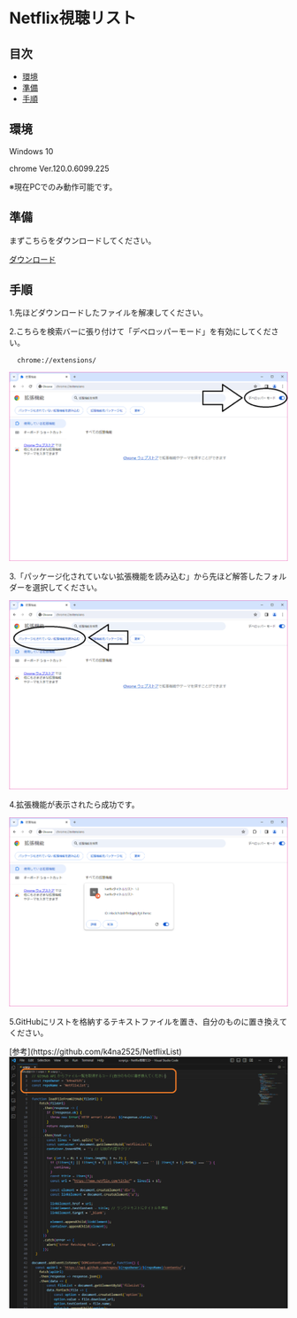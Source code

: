 <h1>Netflix視聴リスト</h1>

## 目次

- [環境](#environment)
- [準備](#preparation)
- [手順](#process)

<h2 id="environment">環境</h2>
    <p>Windows 10</p>
    <p>chrome Ver.120.0.6099.225</p>
    <p>※現在PCでのみ動作可能です。</p>

<h2 id="preparation">準備</h2>
  <p>まずこちらをダウンロードしてください。</p>
  
  [ダウンロード](https://github.com/k4na2525/Netflix-/raw/main/Netflix%E8%A6%96%E8%81%B4%E3%83%AA%E3%82%B9%E3%83%88.zip)
  
<h2 id="process">手順</h2>
  <p>1.先ほどダウンロードしたファイルを解凍してください。</p>
    
  <p>2.こちらを検索バーに張り付けて「デベロッパーモード」を有効にしてください。</p>
    
  ```
    chrome://extensions/
  ```

  <img alt="デベロッパーモード" src="imgs\chrome-1.png" />

  <p>3.「パッケージ化されていない拡張機能を読み込む」から先ほど解答したフォルダーを選択してください。</p>
  <img alt="パッケージ読み込み" src="imgs\chrome-2.png" />

  <p>4.拡張機能が表示されたら成功です。</p>
  <img alt="パッケージ読み込み" src="imgs\chrome-3.png" />

  <p>5.GitHubにリストを格納するテキストファイルを置き、自分のものに置き換えてください。</p>
  [参考](https://github.com/k4na2525/NetflixList)

  <img alt="パッケージ読み込み" src="imgs\JS-1.png" />
